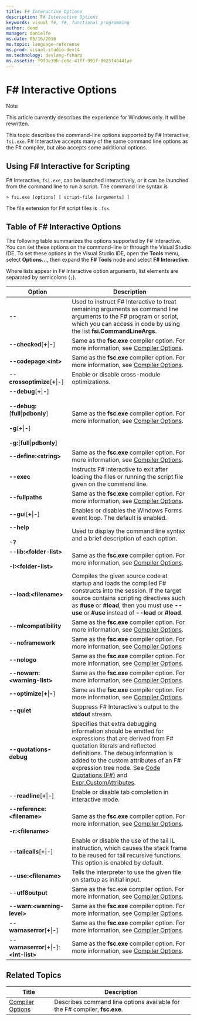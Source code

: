 ```yaml
---
title: F# Interactive Options
description: F# Interactive Options
keywords: visual f#, f#, functional programming
author: dend
manager: danielfe
ms.date: 05/16/2016
ms.topic: language-reference
ms.prod: visual-studio-dev14
ms.technology: devlang-fsharp
ms.assetid: f9f3e39b-ce6c-41ff-991f-0625f46441ae 
---
```


# F# Interactive Options

> [!NOTE]
This article currently describes the experience for Windows only.  It will be rewritten.

This topic describes the command-line options supported by F# Interactive, `fsi.exe`. F# Interactive accepts many of the same command line options as the F# compiler, but also accepts some additional options.

## Using F# Interactive for Scripting
F# Interactive, `fsi.exe`, can be launched interactively, or it can be launched from the command line to run a script. The command line syntax is

```
> fsi.exe [options] [ script-file [arguments] ]
```

The file extension for F# script files is `.fsx`.

## Table of F# Interactive Options
The following table summarizes the options supported by F# Interactive. You can set these options on the command-line or through the Visual Studio IDE. To set these options in the Visual Studio IDE, open the **Tools** menu, select **Options...**, then expand the **F# Tools** node and select **F# Interactive**.

Where lists appear in F# Interactive option arguments, list elements are separated by semicolons (`;`).

|Option|Description|
|------|-----------|
|**--**|Used to instruct F# Interactive to treat remaining arguments as command line arguments to the F# program or script, which you can access in code by using the list **fsi.CommandLineArgs**.|
|**--checked**[**+**&#124;**-**]|Same as the **fsc.exe** compiler option. For more information, see [Compiler Options](../../fsharp-language-reference/compiler-options.md).|
|**--codepage:&lt;int&gt;**|Same as the **fsc.exe** compiler option. For more information, see [Compiler Options](../../fsharp-language-reference/compiler-options.md).|
|**--crossoptimize**[**+**&#124;**-**]|Enable or disable cross-module optimizations.|
|**--debug**[**+**&#124;**-**]<br /><br />**--debug:**[**full**&#124;**pdbonly**]<br /><br />**-g**[**+**&#124;**-**]<br /><br />**-g:**[**full**&#124;**pdbonly**]|Same as the **fsc.exe** compiler option. For more information, see [Compiler Options](../../fsharp-language-reference/compiler-options.md).|
|**--define:&lt;string&gt;**|Same as the **fsc.exe** compiler option. For more information, see [Compiler Options](../../fsharp-language-reference/compiler-options.md).|
|**--exec**|Instructs F# interactive to exit after loading the files or running the script file given on the command line.|
|**--fullpaths**|Same as the **fsc.exe** compiler option. For more information, see [Compiler Options](../../fsharp-language-reference/compiler-options.md).|
|**--gui**[**+**&#124;**-**]|Enables or disables the Windows Forms event loop. The default is enabled.|
|**--help**<br /><br />**-?**|Used to display the command line syntax and a brief description of each option.|
|**--lib:&lt;folder-list&gt;**<br /><br />**-I:&lt;folder-list&gt;**|Same as the **fsc.exe** compiler option. For more information, see [Compiler Options](../../fsharp-language-reference/compiler-options.md).|
|**--load:&lt;filename&gt;**|Compiles the given source code at startup and loads the compiled F# constructs into the session. If the target source contains scripting directives such as **#use** or **#load**, then you must use **--use** or **#use** instead of **--load** or **#load**.|
|**--mlcompatibility**|Same as the **fsc.exe** compiler option. For more information, see [Compiler Options](../../fsharp-language-reference/compiler-options.md).|
|**--noframework**|Same as the **fsc.exe** compiler option. For more information, see [Compiler Options](../../fsharp-language-reference/compiler-options.md)|
|**--nologo**|Same as the **fsc.exe** compiler option. For more information, see [Compiler Options](../../fsharp-language-reference/compiler-options.md).|
|**--nowarn:&lt;warning-list&gt;**|Same as the **fsc.exe** compiler option. For more information, see [Compiler Options](../../fsharp-language-reference/compiler-options.md).|
|**--optimize**[**+**&#124;**-**]|Same as the **fsc.exe** compiler option. For more information, see [Compiler Options](../../fsharp-language-reference/compiler-options.md).|
|**--quiet**|Suppress F# Interactive's output to the **stdout** stream.|
|**--quotations-debug**|Specifies that extra debugging information should be emitted for expressions that are derived from F# quotation literals and reflected definitions. The debug information is added to the custom attributes of an F# expression tree node. See [Code Quotations &#40;F&#35;&#41;](Code-Quotations-%5BFSharp%5D.md) and [Expr.CustomAttributes](https://msdn.microsoft.com/library/eb89943f-5f5b-474e-b125-030ca412edb3).|
|**--readline**[**+**&#124;**-**]|Enable or disable tab completion in interactive mode.|
|**--reference:&lt;filename&gt;**<br /><br />**-r:&lt;filename&gt;**|Same as the **fsc.exe** compiler option. For more information, see [Compiler Options](../../fsharp-language-reference/compiler-options.md).|
|**--tailcalls**[**+**&#124;**-**]|Enable or disable the use of the tail IL instruction, which causes the stack frame to be reused for tail recursive functions. This option is enabled by default.|
|**--use:&lt;filename&gt;**|Tells the interpreter to use the given file on startup as initial input.|
|**--utf8output**|Same as the fsc.exe compiler option. For more information, see [Compiler Options](../../fsharp-language-reference/compiler-options.md).|
|**--warn:&lt;warning-level&gt;**|Same as the **fsc.exe** compiler option. For more information, see [Compiler Options](../../fsharp-language-reference/compiler-options.md).|
|**--warnaserror**[**+**&#124;**-**]|Same as the **fsc.exe** compiler option. For more information, see [Compiler Options](../../fsharp-language-reference/compiler-options.md).|
|**--warnaserror**[**+**&#124;**-**]:**&lt;int-list&gt;**|Same as the **fsc.exe** compiler option. For more information, see [Compiler Options](../../fsharp-language-reference/compiler-options.md).|

## Related Topics

|Title|Description|
|-----|-----------|
|[Compiler Options](../../fsharp-language-reference/compiler-options.md)|Describes command line options available for the F# compiler, **fsc.exe**.|
